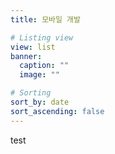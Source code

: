 ```yaml
---
title: 모바일 개발

# Listing view
view: list
banner:
  caption: ""
  image: ""

# Sorting
sort_by: date
sort_ascending: false
---
```


test
